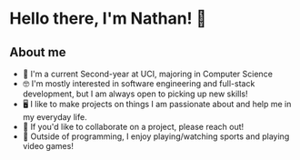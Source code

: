 # Hello there, I'm Nathan! 👋

## About me
- 🍎 I'm a current Second-year at UCI, majoring in Computer Science
- 🤓 I'm mostly interested in software engineering and full-stack development, but I am always open to picking up new skills!
- 🖥️ I like to make projects on things I am passionate about and help me in my everyday life.
- 🤝 If you'd like to collaborate on a project, please reach out!
- 🌱 Outside of programming, I enjoy playing/watching sports and playing video games!
